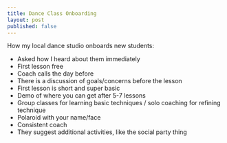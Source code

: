 ```yaml
---
title: Dance Class Onboarding
layout: post
published: false
---
```


How my local dance studio onboards new students:

- Asked how I heard about them immediately
- First lesson free
- Coach calls the day before
- There is a discussion of goals/concerns before the lesson
- First lesson is short and super basic
- Demo of where you can get after 5-7 lessons
- Group classes for learning basic techniques / solo coaching for refining technique
- Polaroid with your name/face
- Consistent coach
- They suggest additional activities, like the social party thing
